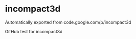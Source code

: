# incompact3d
Automatically exported from code.google.com/p/incompact3d

GitHub test for incompact3d

